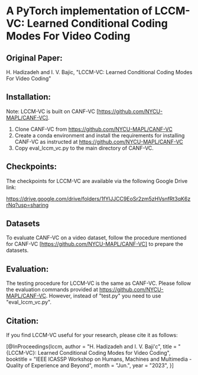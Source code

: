 # A PyTorch implementation of LCCM-VC: Learned Conditional Coding Modes For Video Coding
## Original Paper:
H. Hadizadeh and I. V. Bajic, "LCCM-VC: Learned Conditional Coding Modes For Video Coding"

## Installation:
Note: LCCM-VC is built on CANF-VC [https://github.com/NYCU-MAPL/CANF-VC].
1. Clone CANF-VC from https://github.com/NYCU-MAPL/CANF-VC
2. Create a conda environment and install the requirements for installing CANF-VC as instructed at https://github.com/NYCU-MAPL/CANF-VC
3. Copy eval_lccm_vc.py to the main directory of CANF-VC.

## Checkpoints:
The checkpoints for LCCM-VC are available via the following Google Drive link:

https://drive.google.com/drive/folders/1fYlJJCC9EoSr2zm5zHVsnfRt3qK6zrNq?usp=sharing

## Datasets
To evaluate CANF-VC on a video dataset, follow the procedure mentioned for CANF-VC [https://github.com/NYCU-MAPL/CANF-VC] to prepare the datasets. 

## Evaluation:
The testing procedure for LCCM-VC is the same as CANF-VC. Please follow the evaluation commands provided at https://github.com/NYCU-MAPL/CANF-VC. However, instead of "test.py" you need to use "eval_lccm_vc.py". 

## Citation:
If you find LCCM-VC useful for your research, please cite it as follows:

[@InProceedings{lccm,
  author = 	 "H. Hadizadeh and I. V. Baji\'c",
  title =        "{LCCM-VC}: Learned Conditional Coding Modes for Video Coding",
  booktitle =        "IEEE ICASSP Workshop on Humans, Machines and Multimedia - Quality of Experience and Beyond",
  month = "Jun.",
  year = 	 "2023",
}]

